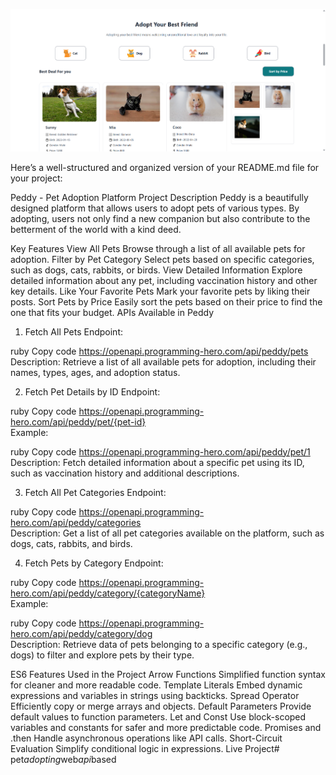 ![image alt](https://github.com/imtiajsultan1/pet_adopting_web_api_based/blob/main/Screenshot%202025-06-21%20001936.png?raw=true)





Here’s a well-structured and organized version of your README.md file for your project:

Peddy - Pet Adoption Platform
Project Description
Peddy is a beautifully designed platform that allows users to adopt pets of various types. By adopting, users not only find a new companion but also contribute to the betterment of the world with a kind deed.

Key Features
View All Pets
Browse through a list of all available pets for adoption.
Filter by Pet Category
Select pets based on specific categories, such as dogs, cats, rabbits, or birds.
View Detailed Information
Explore detailed information about any pet, including vaccination history and other key details.
Like Your Favorite Pets
Mark your favorite pets by liking their posts.
Sort Pets by Price
Easily sort the pets based on their price to find the one that fits your budget.
APIs Available in Peddy
1. Fetch All Pets
Endpoint:

ruby
Copy code
https://openapi.programming-hero.com/api/peddy/pets  
Description:
Retrieve a list of all available pets for adoption, including their names, types, ages, and adoption status.

2. Fetch Pet Details by ID
Endpoint:

ruby
Copy code
https://openapi.programming-hero.com/api/peddy/pet/{pet-id}  
Example:

ruby
Copy code
https://openapi.programming-hero.com/api/peddy/pet/1  
Description:
Fetch detailed information about a specific pet using its ID, such as vaccination history and additional descriptions.

3. Fetch All Pet Categories
Endpoint:

ruby
Copy code
https://openapi.programming-hero.com/api/peddy/categories  
Description:
Get a list of all pet categories available on the platform, such as dogs, cats, rabbits, and birds.

4. Fetch Pets by Category
Endpoint:

ruby
Copy code
https://openapi.programming-hero.com/api/peddy/category/{categoryName}  
Example:

ruby
Copy code
https://openapi.programming-hero.com/api/peddy/category/dog  
Description:
Retrieve data of pets belonging to a specific category (e.g., dogs) to filter and explore pets by their type.

ES6 Features Used in the Project
Arrow Functions
Simplified function syntax for cleaner and more readable code.
Template Literals
Embed dynamic expressions and variables in strings using backticks.
Spread Operator
Efficiently copy or merge arrays and objects.
Default Parameters
Provide default values to function parameters.
Let and Const
Use block-scoped variables and constants for safer and more predictable code.
Promises and .then
Handle asynchronous operations like API calls.
Short-Circuit Evaluation
Simplify conditional logic in expressions.
Live Project#   p e t _ a d o p t i n g _ w e b _ a p i _ b a s e d 
 
 
